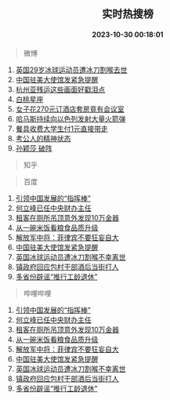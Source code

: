 <div align="center"><h2>实时热搜榜</h2><h4>2023-10-30 00:18:01</h4></div>

> 微博  

1. [英国29岁冰球运动员遭冰刀割喉去世](https://s.weibo.com/weibo?q=%23%E8%8B%B1%E5%9B%BD29%E5%B2%81%E5%86%B0%E7%90%83%E8%BF%90%E5%8A%A8%E5%91%98%E9%81%AD%E5%86%B0%E5%88%80%E5%89%B2%E5%96%89%E5%8E%BB%E4%B8%96%23&t=31&band_rank=1&Refer=top)<br />
2. [中国驻美大使馆发紧急提醒](https://s.weibo.com/weibo?q=%23%E4%B8%AD%E5%9B%BD%E9%A9%BB%E7%BE%8E%E5%A4%A7%E4%BD%BF%E9%A6%86%E5%8F%91%E7%B4%A7%E6%80%A5%E6%8F%90%E9%86%92%23&t=31&band_rank=2&Refer=top)<br />
3. [杭州亚残运这些画面好戳泪点](https://s.weibo.com/weibo?q=%23%E6%9D%AD%E5%B7%9E%E4%BA%9A%E6%AE%8B%E8%BF%90%E8%BF%99%E4%BA%9B%E7%94%BB%E9%9D%A2%E5%A5%BD%E6%88%B3%E6%B3%AA%E7%82%B9%23&t=31&band_rank=3&Refer=top)<br />
4. [白桃星座](https://s.weibo.com/weibo?q=%E7%99%BD%E6%A1%83%E6%98%9F%E5%BA%A7&t=31&band_rank=4&Refer=top)<br />
5. [女子花270元订酒店套房竟有会议室](https://s.weibo.com/weibo?q=%23%E5%A5%B3%E5%AD%90%E8%8A%B1270%E5%85%83%E8%AE%A2%E9%85%92%E5%BA%97%E5%A5%97%E6%88%BF%E7%AB%9F%E6%9C%89%E4%BC%9A%E8%AE%AE%E5%AE%A4%23&t=31&band_rank=5&Refer=top)<br />
6. [哈马斯持续向以色列发射大量火箭弹](https://s.weibo.com/weibo?q=%23%E5%93%88%E9%A9%AC%E6%96%AF%E6%8C%81%E7%BB%AD%E5%90%91%E4%BB%A5%E8%89%B2%E5%88%97%E5%8F%91%E5%B0%84%E5%A4%A7%E9%87%8F%E7%81%AB%E7%AE%AD%E5%BC%B9%23&t=31&band_rank=6&Refer=top)<br />
7. [餐具收费大学生付1元直接带走](https://s.weibo.com/weibo?q=%23%E9%A4%90%E5%85%B7%E6%94%B6%E8%B4%B9%E5%A4%A7%E5%AD%A6%E7%94%9F%E4%BB%981%E5%85%83%E7%9B%B4%E6%8E%A5%E5%B8%A6%E8%B5%B0%23&t=31&band_rank=7&Refer=top)<br />
8. [考公人的精神状态](https://s.weibo.com/weibo?q=%E8%80%83%E5%85%AC%E4%BA%BA%E7%9A%84%E7%B2%BE%E7%A5%9E%E7%8A%B6%E6%80%81&t=31&band_rank=8&Refer=top)<br />
9. [孙颖莎 破阵](https://s.weibo.com/weibo?q=%E5%AD%99%E9%A2%96%E8%8E%8E%20%E7%A0%B4%E9%98%B5&t=31&band_rank=9&Refer=top)<br />

> 知乎  


> 百度  

1. [引领中国发展的“指挥棒”](https://www.baidu.com/s?wd=%E5%BC%95%E9%A2%86%E4%B8%AD%E5%9B%BD%E5%8F%91%E5%B1%95%E7%9A%84%E2%80%9C%E6%8C%87%E6%8C%A5%E6%A3%92%E2%80%9D&sa=fyb_news&rsv_dl=fyb_news)<br />
2. [何立峰已任中央财办主任](https://www.baidu.com/s?wd=%E4%BD%95%E7%AB%8B%E5%B3%B0%E5%B7%B2%E4%BB%BB%E4%B8%AD%E5%A4%AE%E8%B4%A2%E5%8A%9E%E4%B8%BB%E4%BB%BB&sa=fyb_news&rsv_dl=fyb_news)<br />
3. [租客在厕所吊顶意外发现10万金器](https://www.baidu.com/s?wd=%E7%A7%9F%E5%AE%A2%E5%9C%A8%E5%8E%95%E6%89%80%E5%90%8A%E9%A1%B6%E6%84%8F%E5%A4%96%E5%8F%91%E7%8E%B010%E4%B8%87%E9%87%91%E5%99%A8&sa=fyb_news&rsv_dl=fyb_news)<br />
4. [从一碗米饭看粮食品质升级](https://www.baidu.com/s?wd=%E4%BB%8E%E4%B8%80%E7%A2%97%E7%B1%B3%E9%A5%AD%E7%9C%8B%E7%B2%AE%E9%A3%9F%E5%93%81%E8%B4%A8%E5%8D%87%E7%BA%A7&sa=fyb_news&rsv_dl=fyb_news)<br />
5. [解放军中将：菲律宾不要狂妄自大](https://www.baidu.com/s?wd=%E8%A7%A3%E6%94%BE%E5%86%9B%E4%B8%AD%E5%B0%86%EF%BC%9A%E8%8F%B2%E5%BE%8B%E5%AE%BE%E4%B8%8D%E8%A6%81%E7%8B%82%E5%A6%84%E8%87%AA%E5%A4%A7&sa=fyb_news&rsv_dl=fyb_news)<br />
6. [中国驻美大使馆发紧急提醒](https://www.baidu.com/s?wd=%E4%B8%AD%E5%9B%BD%E9%A9%BB%E7%BE%8E%E5%A4%A7%E4%BD%BF%E9%A6%86%E5%8F%91%E7%B4%A7%E6%80%A5%E6%8F%90%E9%86%92&sa=fyb_news&rsv_dl=fyb_news)<br />
7. [英国冰球运动员遭冰刀割喉不幸离世](https://www.baidu.com/s?wd=%E8%8B%B1%E5%9B%BD%E5%86%B0%E7%90%83%E8%BF%90%E5%8A%A8%E5%91%98%E9%81%AD%E5%86%B0%E5%88%80%E5%89%B2%E5%96%89%E4%B8%8D%E5%B9%B8%E7%A6%BB%E4%B8%96&sa=fyb_news&rsv_dl=fyb_news)<br />
8. [镇政府回应包村干部酒后当街打人](https://www.baidu.com/s?wd=%E9%95%87%E6%94%BF%E5%BA%9C%E5%9B%9E%E5%BA%94%E5%8C%85%E6%9D%91%E5%B9%B2%E9%83%A8%E9%85%92%E5%90%8E%E5%BD%93%E8%A1%97%E6%89%93%E4%BA%BA&sa=fyb_news&rsv_dl=fyb_news)<br />
9. [多省份辟谣“推行工龄退休”](https://www.baidu.com/s?wd=%E5%A4%9A%E7%9C%81%E4%BB%BD%E8%BE%9F%E8%B0%A3%E2%80%9C%E6%8E%A8%E8%A1%8C%E5%B7%A5%E9%BE%84%E9%80%80%E4%BC%91%E2%80%9D&sa=fyb_news&rsv_dl=fyb_news)<br />

> 哔哩哔哩  

1. [引领中国发展的“指挥棒”](https://www.baidu.com/s?wd=%E5%BC%95%E9%A2%86%E4%B8%AD%E5%9B%BD%E5%8F%91%E5%B1%95%E7%9A%84%E2%80%9C%E6%8C%87%E6%8C%A5%E6%A3%92%E2%80%9D&sa=fyb_news&rsv_dl=fyb_news)<br />
2. [何立峰已任中央财办主任](https://www.baidu.com/s?wd=%E4%BD%95%E7%AB%8B%E5%B3%B0%E5%B7%B2%E4%BB%BB%E4%B8%AD%E5%A4%AE%E8%B4%A2%E5%8A%9E%E4%B8%BB%E4%BB%BB&sa=fyb_news&rsv_dl=fyb_news)<br />
3. [租客在厕所吊顶意外发现10万金器](https://www.baidu.com/s?wd=%E7%A7%9F%E5%AE%A2%E5%9C%A8%E5%8E%95%E6%89%80%E5%90%8A%E9%A1%B6%E6%84%8F%E5%A4%96%E5%8F%91%E7%8E%B010%E4%B8%87%E9%87%91%E5%99%A8&sa=fyb_news&rsv_dl=fyb_news)<br />
4. [从一碗米饭看粮食品质升级](https://www.baidu.com/s?wd=%E4%BB%8E%E4%B8%80%E7%A2%97%E7%B1%B3%E9%A5%AD%E7%9C%8B%E7%B2%AE%E9%A3%9F%E5%93%81%E8%B4%A8%E5%8D%87%E7%BA%A7&sa=fyb_news&rsv_dl=fyb_news)<br />
5. [解放军中将：菲律宾不要狂妄自大](https://www.baidu.com/s?wd=%E8%A7%A3%E6%94%BE%E5%86%9B%E4%B8%AD%E5%B0%86%EF%BC%9A%E8%8F%B2%E5%BE%8B%E5%AE%BE%E4%B8%8D%E8%A6%81%E7%8B%82%E5%A6%84%E8%87%AA%E5%A4%A7&sa=fyb_news&rsv_dl=fyb_news)<br />
6. [中国驻美大使馆发紧急提醒](https://www.baidu.com/s?wd=%E4%B8%AD%E5%9B%BD%E9%A9%BB%E7%BE%8E%E5%A4%A7%E4%BD%BF%E9%A6%86%E5%8F%91%E7%B4%A7%E6%80%A5%E6%8F%90%E9%86%92&sa=fyb_news&rsv_dl=fyb_news)<br />
7. [英国冰球运动员遭冰刀割喉不幸离世](https://www.baidu.com/s?wd=%E8%8B%B1%E5%9B%BD%E5%86%B0%E7%90%83%E8%BF%90%E5%8A%A8%E5%91%98%E9%81%AD%E5%86%B0%E5%88%80%E5%89%B2%E5%96%89%E4%B8%8D%E5%B9%B8%E7%A6%BB%E4%B8%96&sa=fyb_news&rsv_dl=fyb_news)<br />
8. [镇政府回应包村干部酒后当街打人](https://www.baidu.com/s?wd=%E9%95%87%E6%94%BF%E5%BA%9C%E5%9B%9E%E5%BA%94%E5%8C%85%E6%9D%91%E5%B9%B2%E9%83%A8%E9%85%92%E5%90%8E%E5%BD%93%E8%A1%97%E6%89%93%E4%BA%BA&sa=fyb_news&rsv_dl=fyb_news)<br />
9. [多省份辟谣“推行工龄退休”](https://www.baidu.com/s?wd=%E5%A4%9A%E7%9C%81%E4%BB%BD%E8%BE%9F%E8%B0%A3%E2%80%9C%E6%8E%A8%E8%A1%8C%E5%B7%A5%E9%BE%84%E9%80%80%E4%BC%91%E2%80%9D&sa=fyb_news&rsv_dl=fyb_news)<br />
